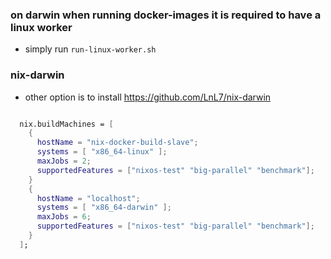 ### on darwin when running docker-images it is required to have a linux worker
* simply run `run-linux-worker.sh`


### nix-darwin
* other option is to install https://github.com/LnL7/nix-darwin
```nix

  nix.buildMachines = [
    {
      hostName = "nix-docker-build-slave";
      systems = [ "x86_64-linux" ];
      maxJobs = 2;
      supportedFeatures = ["nixos-test" "big-parallel" "benchmark"];
    }
    {
      hostName = "localhost";
      systems = [ "x86_64-darwin" ];
      maxJobs = 6;
      supportedFeatures = ["nixos-test" "big-parallel" "benchmark"];
    }
  ];
```